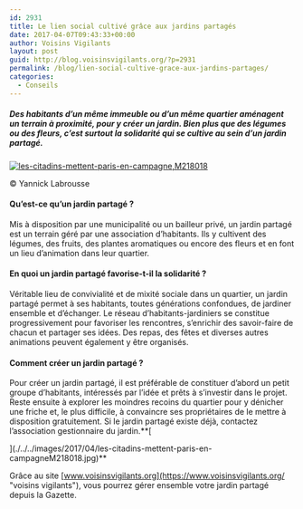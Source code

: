 ```yaml
---
id: 2931
title: Le lien social cultivé grâce aux jardins partagés
date: 2017-04-07T09:43:33+00:00
author: Voisins Vigilants
layout: post
guid: http://blog.voisinsvigilants.org/?p=2931
permalink: /blog/lien-social-cultive-grace-aux-jardins-partages/
categories:
  - Conseils
---
```

##### Des habitants d&rsquo;un même immeuble ou d&rsquo;un même quartier aménagent un terrain à proximité, pour y créer un jardin. Bien plus que des légumes ou des fleurs, c&rsquo;est surtout la solidarité qui se cultive au sein d&rsquo;un jardin partagé.

[<img class="aligncenter size-full wp-image-2935" src="./../../images/2017/04/les-citadins-mettent-paris-en-campagneM218018.jpg" alt="les-citadins-mettent-paris-en-campagne,M218018" />](./../../images/2017/04/les-citadins-mettent-paris-en-campagneM218018.jpg)

© Yannick Labrousse

#### **Qu&rsquo;est-ce qu&rsquo;un jardin partagé ?**

Mis à disposition par une municipalité ou un bailleur privé, un jardin partagé est un terrain géré par une association d&rsquo;habitants. Ils y cultivent des légumes, des fruits, des plantes aromatiques ou encore des fleurs et en font un lieu d&rsquo;animation dans leur quartier.

#### **En quoi un jardin partagé favorise-t-il la solidarité ?**

Véritable lieu de convivialité et de mixité sociale dans un quartier, un jardin partagé permet à ses habitants, toutes générations confondues, de jardiner ensemble et d&rsquo;échanger. Le réseau d&rsquo;habitants-jardiniers se constitue progressivement pour favoriser les rencontres, s&rsquo;enrichir des savoir-faire de chacun et partager ses idées. Des repas, des fêtes et diverses autres animations peuvent également y être organisés.

#### **Comment créer un jardin partagé ?**

Pour créer un jardin partagé, il est préférable de constituer d&rsquo;abord un petit groupe d&rsquo;habitants, intéressés par l&rsquo;idée et prêts à s&rsquo;investir dans le projet. Reste ensuite à explorer les moindres recoins du quartier pour y dénicher une friche et, le plus difficile, à convaincre ses propriétaires de le mettre à disposition gratuitement. Si le jardin partagé existe déjà, contactez l&rsquo;association gestionnaire du jardin.**[
  
](./../../images/2017/04/les-citadins-mettent-paris-en-campagneM218018.jpg)** 

Grâce au site [www.voisinsvigilants.org](https://www.voisinsvigilants.org/ "voisins vigilants"), vous pourrez gérer ensemble votre jardin partagé depuis la Gazette.

